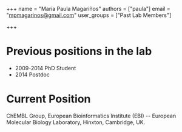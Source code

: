 +++
name = "María Paula Magariños"
authors = ["paula"]
email = "mpmagarinos@gmail.com"
user_groups = ["Past Lab Members"]

+++

# Previous positions in the lab

 * 2009-2014 PhD Student
 * 2014 Postdoc

# Current Position

ChEMBL Group, European Bioinformatics Institute (EBI) -- European Molecular
Biology Laboratory, Hinxton, Cambridge, UK.
